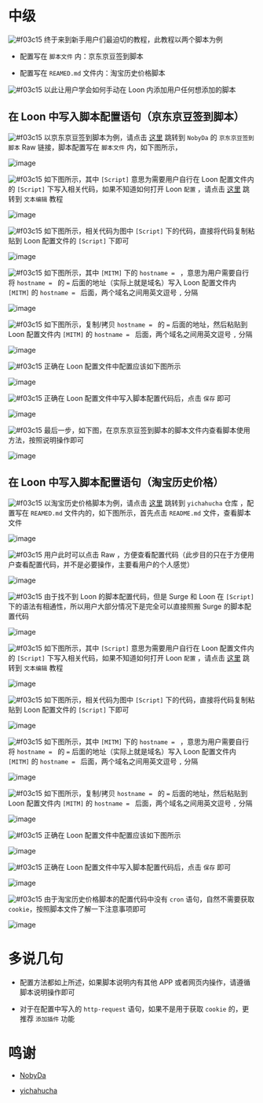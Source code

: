 # 中级

![#f03c15](https://placehold.it/15/f03c15/000000?text=+) 终于来到新手用户们最迫切的教程，此教程以两个脚本为例

- 配置写在 `脚本文件` 内：京东京豆签到脚本

- 配置写在 `REAMED.md` 文件内：淘宝历史价格脚本

![#f03c15](https://placehold.it/15/f03c15/000000?text=+) 以此让用户学会如何手动在 Loon 内添加用户任何想添加的脚本

## 在 Loon 中写入脚本配置语句（京东京豆签到脚本）

![#f03c15](https://placehold.it/15/f03c15/000000?text=+) 以京东京豆签到脚本为例，请点击 [这里](https://raw.githubusercontent.com/NobyDa/Script/master/JD-DailyBonus/JD_DailyBonus.js) 跳转到 `NobyDa` 的 `京东京豆签到脚本` Raw 链接，脚本配置写在 `脚本文件` 内，如下图所示，

![image](https://raw.githubusercontent.com/chiupam/tutorial-image/master/Loon/Plus/JaveScript_2_1.jpg)

![#f03c15](https://placehold.it/15/f03c15/000000?text=+) 如下图所示，其中 `[Script]` 意思为需要用户自行在 Loon 配置文件内的 `[Script]` 下写入相关代码，如果不知道如何打开 Loon `配置` ，请点击 [这里](https://github.com/chiupam/tutorial/blob/master/Loon/Plus/Configuration.md) 跳转到 `文本编辑` 教程

![image](https://raw.githubusercontent.com/chiupam/tutorial-image/master/Loon/Plus/JaveScript_2_2.jpg)

![#f03c15](https://placehold.it/15/f03c15/000000?text=+) 如下图所示，相关代码为图中 `[Script]` 下的代码，直接将代码复制粘贴到 Loon 配置文件的 `[Script]` 下即可

![image](https://raw.githubusercontent.com/chiupam/tutorial-image/master/Loon/Plus/JaveScript_2_3.jpg)

![#f03c15](https://placehold.it/15/f03c15/000000?text=+) 如下图所示，其中 `[MITM]` 下的 `hostname = ` ，意思为用户需要自行将 `hostname = ` 的 `=` 后面的地址（实际上就是域名）写入 Loon 配置文件内 `[MITM]` 的 `hostname = ` 后面，两个域名之间用英文逗号 `,` 分隔

![image](https://raw.githubusercontent.com/chiupam/tutorial-image/master/Loon/Plus/JaveScript_2_4.jpg)

![#f03c15](https://placehold.it/15/f03c15/000000?text=+) 如下图所示，复制/拷贝 `hostname = ` 的 `=` 后面的地址，然后粘贴到 Loon 配置文件内 `[MITM]` 的 `hostname = ` 后面，两个域名之间用英文逗号 `,` 分隔

![image](https://raw.githubusercontent.com/chiupam/tutorial-image/master/Loon/Plus/JaveScript_2_5.jpg)

![#f03c15](https://placehold.it/15/f03c15/000000?text=+) 正确在 Loon 配置文件中配置应该如下图所示

![image](https://raw.githubusercontent.com/chiupam/tutorial-image/master/Loon/Plus/JaveScript_2_6.jpg)

![#f03c15](https://placehold.it/15/f03c15/000000?text=+) 正确在 Loon 配置文件中写入脚本配置代码后，点击 `保存` 即可

![image](https://raw.githubusercontent.com/chiupam/tutorial-image/master/Loon/Plus/JaveScript_2_8.jpg)

![#f03c15](https://placehold.it/15/f03c15/000000?text=+) 最后一步，如下图，在京东京豆签到脚本的脚本文件内查看脚本使用方法，按照说明操作即可

![image](https://raw.githubusercontent.com/chiupam/tutorial-image/master/Loon/Plus/JaveScript_2_7.jpg)

## 在 Loon 中写入脚本配置语句（淘宝历史价格）

![#f03c15](https://placehold.it/15/f03c15/000000?text=+) 以淘宝历史价格脚本为例，请点击 [这里](https://github.com/yichahucha/surge) 跳转到 `yichahucha` 仓库
，配置写在 `REAMED.md` 文件内的，如下图所示，首先点击 `README.md` 文件，查看脚本文件

![image](https://raw.githubusercontent.com/chiupam/tutorial-image/master/Loon/Plus/JaveScript_2_2_1.jpg)

![#f03c15](https://placehold.it/15/f03c15/000000?text=+) 用户此时可以点击 Raw ，方便查看配置代码（此步目的只在于方便用户查看配置代码，并不是必要操作，主要看用户的个人感觉）

![image](https://raw.githubusercontent.com/chiupam/tutorial-image/master/Loon/Plus/JaveScript_2_2_2.jpg)

![#f03c15](https://placehold.it/15/f03c15/000000?text=+) 由于找不到 Loon 的脚本配置代码，但是 Surge 和 Loon 在 `[Script]` 下的语法有相通性，所以用户大部分情况下是完全可以直接照搬 Surge 的脚本配置代码

![image](https://raw.githubusercontent.com/chiupam/tutorial-image/master/Loon/Plus/JaveScript_2_2_3.jpg)

![#f03c15](https://placehold.it/15/f03c15/000000?text=+) 如下图所示，其中 `[Script]` 意思为需要用户自行在 Loon 配置文件内的 `[Script]` 下写入相关代码，如果不知道如何打开 Loon `配置` ，请点击 [这里](https://github.com/chiupam/tutorial/blob/master/Loon/Plus/Configuration.md) 跳转到 `文本编辑` 教程

![image](https://raw.githubusercontent.com/chiupam/tutorial-image/master/Loon/Plus/JaveScript_2_2_4.jpg)

![#f03c15](https://placehold.it/15/f03c15/000000?text=+) 如下图所示，相关代码为图中 `[Script]` 下的代码，直接将代码复制粘贴到 Loon 配置文件的 `[Script]` 下即可

![image](https://raw.githubusercontent.com/chiupam/tutorial-image/master/Loon/Plus/JaveScript_2_2_5.jpg)

![#f03c15](https://placehold.it/15/f03c15/000000?text=+) 如下图所示，其中 `[MITM]` 下的 `hostname = ` ，意思为用户需要自行将 `hostname = ` 的 `=` 后面的地址（实际上就是域名）写入 Loon 配置文件内 `[MITM]` 的 `hostname = ` 后面，两个域名之间用英文逗号 `,` 分隔

![image](https://raw.githubusercontent.com/chiupam/tutorial-image/master/Loon/Plus/JaveScript_2_2_6.jpg)

![#f03c15](https://placehold.it/15/f03c15/000000?text=+) 如下图所示，复制/拷贝 `hostname = ` 的 `=` 后面的地址，然后粘贴到 Loon 配置文件内 `[MITM]` 的 `hostname = ` 后面，两个域名之间用英文逗号 `,` 分隔

![image](https://raw.githubusercontent.com/chiupam/tutorial-image/master/Loon/Plus/JaveScript_2_2_7.jpg)

![#f03c15](https://placehold.it/15/f03c15/000000?text=+) 正确在 Loon 配置文件中配置应该如下图所示

![image](https://raw.githubusercontent.com/chiupam/tutorial-image/master/Loon/Plus/JaveScript_2_2_8.jpg)

![#f03c15](https://placehold.it/15/f03c15/000000?text=+) 正确在 Loon 配置文件中写入脚本配置代码后，点击 `保存` 即可

![image](https://raw.githubusercontent.com/chiupam/tutorial-image/master/Loon/Plus/JaveScript_2_2_9.jpg)

![#f03c15](https://placehold.it/15/f03c15/000000?text=+) 由于淘宝历史价格脚本的配置代码中没有 `cron` 语句，自然不需要获取 `cookie`，按照脚本文件了解一下注意事项即可

![image](https://raw.githubusercontent.com/chiupam/tutorial-image/master/Loon/Plus/JaveScript_2_2_10.jpg)

# 多说几句

- 配置方法都如上所述，如果脚本说明内有其他 APP 或者网页内操作，请遵循脚本说明操作即可

- 对于在配置中写入的 `http-request` 语句，如果不是用于获取 `cookie` 的，更推荐 `添加插件` 功能

# 鸣谢

- [NobyDa](https://github.com/NobyDa)

- [yichahucha](https://github.com/yichahucha)
